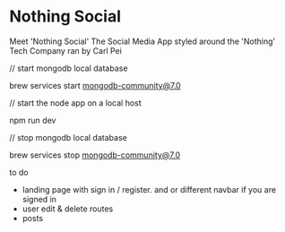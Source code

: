# Nothing Social
Meet 'Nothing Social' The Social Media App styled around the 'Nothing' Tech Company ran by Carl Pei



// start mongodb local database

brew services start mongodb-community@7.0

// start the node app on a local host

npm run dev

// stop mongodb local database

brew services stop mongodb-community@7.0






to do

- landing page with sign in / register. and or different navbar if you are signed in 
- user edit & delete routes
- posts
